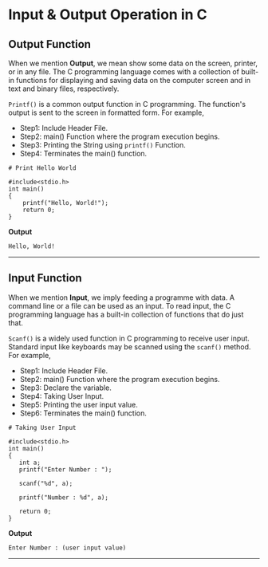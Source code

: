 # Input & Output Operation in C
## Output Function

When we mention **Output**, we mean show some data on the screen, printer, or in any file. The C programming language comes with a collection of built-in functions for displaying and saving data on the computer screen and in text and binary files, respectively. 

```Printf()``` is a common output function in C programming. The function's output is sent to the screen in formatted form. For example,

* Step1: Include Header File.
* Step2: main() Function where the program execution begins.
* Step3: Printing the String using ``printf()`` Function.
* Step4: Terminates the main() function.

```
# Print Hello World

#include<stdio.h>  
int main()  
{
    printf("Hello, World!");     
    return 0;   
}
```
**Output**
```
Hello, World!
```
<hr>

## Input Function

When we mention **Input**, we imply feeding a programme with data.
A command line or a file can be used as an input. To read input, the C programming language has a built-in collection of functions that do just that. 

``Scanf()`` is a widely used function in C programming to receive user input. Standard input like keyboards may be scanned using the ``scanf()`` method. For example,

* Step1: Include Header File.
* Step2: main() Function where the program execution begins.
* Step3: Declare the variable.
* Step4: Taking User Input.
* Step5: Printing the user input value.
* Step6: Terminates the main() function.

```
# Taking User Input

#include<stdio.h>  
int main()  
{
   int a;   
   printf("Enter Number : ");   

   scanf("%d", a);  

   printf("Number : %d", a);    

   return 0;    
}
```

**Output**

```
Enter Number : (user input value)
```
<hr>